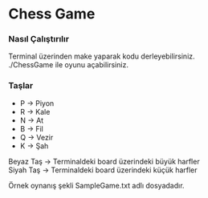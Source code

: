 # Chess Game

### Nasıl Çalıştırılır

Terminal üzerinden make yaparak kodu derleyebilirsiniz. <br />
./ChessGame ile oyunu açabilirsiniz.

### Taşlar
- P -> Piyon
- R -> Kale
- N -> At
- B -> Fil
- Q -> Vezir
- K -> Şah

Beyaz Taş -> Terminaldeki board üzerindeki büyük harfler <br />
Siyah Taş -> Terminaldeki board üzerindeki küçük harfler

Örnek oynanış şekli SampleGame.txt adlı dosyadadır.
